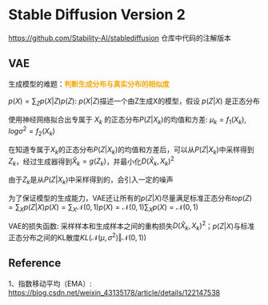 # Stable Diffusion Version 2

https://github.com/Stability-AI/stablediffusion 仓库中代码的注解版本

## VAE

生成模型的难题：<font color="orange">**判断生成分布与真实分布的相似度**</font>

$p(X)=\sum_{Z}p(X|Z)p(Z)$: $p(X|Z)$描述一个由Z生成X的模型，假设 $p(Z|X)$ 是正态分布

使用神经网络拟合出专属于 $X_k$ 的正态分布$P(Z|X_k)$的均值和方差: $μ_k=f_1(X_k),logσ^2=f_2(X_k)$

在知道专属于$X_k$的正态分布$P(Z|X_k)$的均值和方差后，可以从$P(Z|X_k)$中采样得到$Z_k$，经过生成器得到$\hat{X}_k=g(Z_k)$，并最小化$D(\hat{X}_k,X_k)^2$

由于$Z_k$是从$P(Z|X_k)$中采样得到的，会引入一定的噪声

为了保证模型的生成能力，VAE还让所有的$p(Z|X)$尽量满足标准正态分布$to$$p(Z)=\sum_{X}p(Z|X)p(X)=\sum_X\mathcal{N}(0,1)p(X)=\mathcal{N}(0,1)\sum_Xp(X)
=\mathcal{N}(0,1)$

VAE的损失函数: 采样样本和生成样本之间的重构损失$D(\hat{X}_k,X_k)^2$；$p(Z|X)$与标准正态分布之间的KL散度$KL(\mathcal{N}(μ,σ^2)‖\mathcal{N}(0,1))$

## Reference

1、指数移动平均（EMA）: https://blog.csdn.net/weixin_43135178/article/details/122147538
